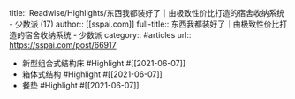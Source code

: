 title:: Readwise/Highlights/东西我都装好了｜由极致性价比打造的宿舍收纳系统 - 少数派 (17)
author:: [[sspai.com]]
full-title:: 东西我都装好了｜由极致性价比打造的宿舍收纳系统 - 少数派
category:: #articles
url:: https://sspai.com/post/66917

- 新型组合式结构床 #Highlight #[[2021-06-07]]
- 箱体式结构 #Highlight #[[2021-06-07]]
- 餐垫 #Highlight #[[2021-06-07]]